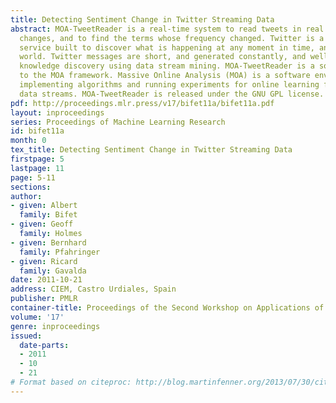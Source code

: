 ```yaml
---
title: Detecting Sentiment Change in Twitter Streaming Data
abstract: MOA-TweetReader is a real-time system to read tweets in real time, to detect
  changes, and to find the terms whose frequency changed. Twitter is a micro-blogging
  service built to discover what is happening at any moment in time, anywhere in the
  world. Twitter messages are short, and generated constantly, and well suited for
  knowledge discovery using data stream mining. MOA-TweetReader is a software extension
  to the MOA framework. Massive Online Analysis (MOA) is a software environment for
  implementing algorithms and running experiments for online learning from evolving
  data streams. MOA-TweetReader is released under the GNU GPL license.
pdf: http://proceedings.mlr.press/v17/bifet11a/bifet11a.pdf
layout: inproceedings
series: Proceedings of Machine Learning Research
id: bifet11a
month: 0
tex_title: Detecting Sentiment Change in Twitter Streaming Data
firstpage: 5
lastpage: 11
page: 5-11
sections: 
author:
- given: Albert
  family: Bifet
- given: Geoff
  family: Holmes
- given: Bernhard
  family: Pfahringer
- given: Ricard
  family: Gavalda
date: 2011-10-21
address: CIEM, Castro Urdiales, Spain
publisher: PMLR
container-title: Proceedings of the Second Workshop on Applications of Pattern Analysis
volume: '17'
genre: inproceedings
issued:
  date-parts:
  - 2011
  - 10
  - 21
# Format based on citeproc: http://blog.martinfenner.org/2013/07/30/citeproc-yaml-for-bibliographies/
---
```

